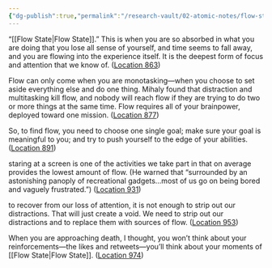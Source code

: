 ```yaml
---
{"dg-publish":true,"permalink":"/research-vault/02-atomic-notes/flow-state-focus-can-only-occur-during-monotasking/"}
---
```


“[[Flow State\|Flow State]].” This is when you are so absorbed in what you are doing that you lose all sense of yourself, and time seems to fall away, and you are flowing into the experience itself. It is the deepest form of focus and attention that we know of. ([Location 863](https://readwise.io/to_kindle?action=open&asin=B093G9TS91&location=863))

Flow can only come when you are monotasking—when you choose to set aside everything else and do one thing. Mihaly found that distraction and multitasking kill flow, and nobody will reach flow if they are trying to do two or more things at the same time. Flow requires all of your brainpower, deployed toward one mission. ([Location 877](https://readwise.io/to_kindle?action=open&asin=B093G9TS91&location=877))

So, to find flow, you need to choose one single goal; make sure your goal is meaningful to you; and try to push yourself to the edge of your abilities. ([Location 891](https://readwise.io/to_kindle?action=open&asin=B093G9TS91&location=891))

staring at a screen is one of the activities we take part in that on average provides the lowest amount of flow. (He warned that “surrounded by an astonishing panoply of recreational gadgets…most of us go on being bored and vaguely frustrated.”) ([Location 931](https://readwise.io/to_kindle?action=open&asin=B093G9TS91&location=931))

to recover from our loss of attention, it is not enough to strip out our distractions. That will just create a void. We need to strip out our distractions and to replace them with sources of flow. ([Location 953](https://readwise.io/to_kindle?action=open&asin=B093G9TS91&location=953))

When you are approaching death, I thought, you won’t think about your reinforcements—the likes and retweets—you’ll think about your moments of [[Flow State\|Flow State]]. ([Location 974](https://readwise.io/to_kindle?action=open&asin=B093G9TS91&location=974))